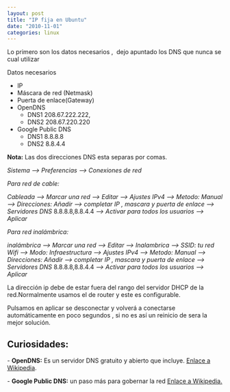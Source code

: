 ```yaml
---
layout: post
title: "IP fija en Ubuntu"
date: "2010-11-01"
categories: linux
---
```


Lo primero son los datos necesarios ,  dejo apuntado los DNS que nunca se cual utilizar

Datos necesarios

- IP
- Máscara de red (Netmask)
- Puerta de enlace(Gateway)
- OpenDNS
    - DNS1 208.67.222.222,
    - DNS2 208.67.220.220
- Google Public DNS
    - DNS1 8.8.8.8
    - DNS2 8.8.4.4

**Nota:** Las dos direcciones DNS esta separas por comas.

_Sistema –> Preferencias –> Conexiones de red_

_Para red de cable:_

_Cableada_ _–> Marcar una red_ _–> Editar_ _–>_ _Ajustes IPv4_ _–> Metodo: Manual_ _–> Direcciones: Añadir_ _–> completar IP , mascara y puerta de enlace_ _–> Servidores DNS_ 8.8.8.8,8.8.4.4 _–> Activar para todos los usuarios_ _–> Aplicar_

_Para red inalámbrica:_

_inalámbrica_ _–> Marcar una red_ _–> Editar_ _–> Inalambrica_ _–> SSID: tu red Wifi_ _–> Modo: Infraestructura_ _–>_ _Ajustes IPv4_ _–> Metodo: Manual_ _–> Direcciones: Añadir_ _–> completar IP , mascara y puerta de enlace_ _–> Servidores DNS_ 8.8.8.8,8.8.4.4 _–> Activar para todos los usuarios_ _–> Aplicar_

La dirección ip debe de estar fuera del rango del servidor DHCP de la red.Normalmente usamos el de router y este es configurable.

Pulsamos en aplicar se desconectar y volverá a conectarse automáticamente en poco segundos , si no es así un reinicio de sera la mejor solución.

## Curiosidades:

\- **OpenDNS:** Es un servidor DNS gratuito y abierto que incluye. [Enlace a Wikipedia](https://es.wikipedia.org/wiki/OpenDNS).

\- **Google Public DNS:** un paso más para gobernar la red [Enlace a Wikipedia.](https://es.wikipedia.org/wiki/Google_Public_DNS)
